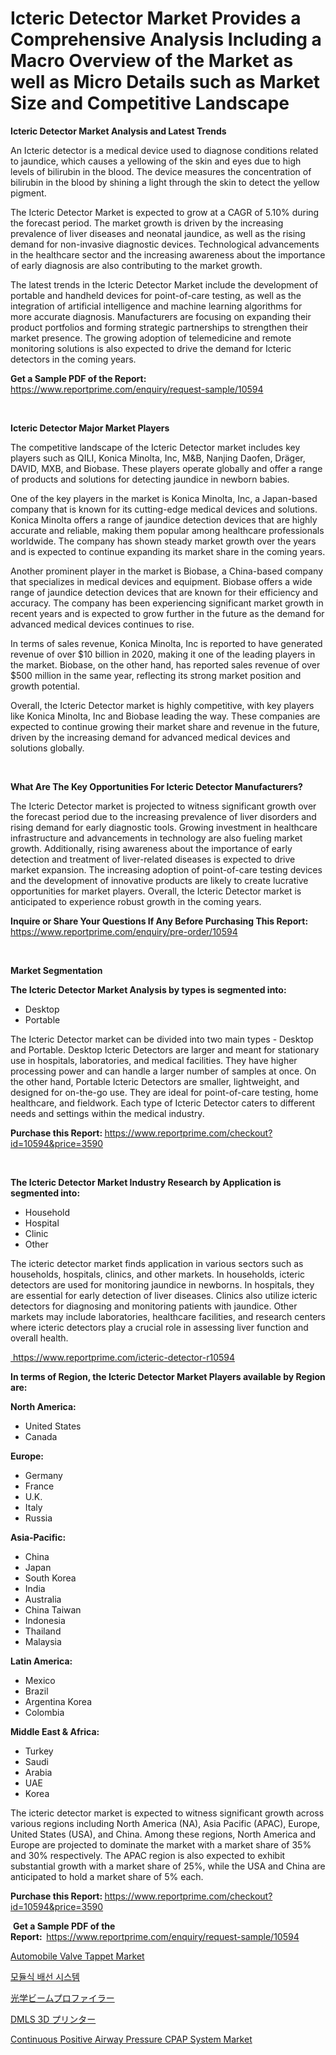 <p><h1>Icteric Detector Market Provides a Comprehensive Analysis Including a Macro Overview of the Market as well as Micro Details such as Market Size and Competitive Landscape</h1></p><p><strong>Icteric Detector Market Analysis and Latest Trends</strong></p>
<p><p>An Icteric detector is a medical device used to diagnose conditions related to jaundice, which causes a yellowing of the skin and eyes due to high levels of bilirubin in the blood. The device measures the concentration of bilirubin in the blood by shining a light through the skin to detect the yellow pigment.</p><p>The Icteric Detector Market is expected to grow at a CAGR of 5.10% during the forecast period. The market growth is driven by the increasing prevalence of liver diseases and neonatal jaundice, as well as the rising demand for non-invasive diagnostic devices. Technological advancements in the healthcare sector and the increasing awareness about the importance of early diagnosis are also contributing to the market growth.</p><p>The latest trends in the Icteric Detector Market include the development of portable and handheld devices for point-of-care testing, as well as the integration of artificial intelligence and machine learning algorithms for more accurate diagnosis. Manufacturers are focusing on expanding their product portfolios and forming strategic partnerships to strengthen their market presence. The growing adoption of telemedicine and remote monitoring solutions is also expected to drive the demand for Icteric detectors in the coming years.</p></p>
<p><strong>Get a Sample PDF of the Report:&nbsp;</strong> <a href="https://www.reportprime.com/enquiry/request-sample/10594">https://www.reportprime.com/enquiry/request-sample/10594</a></p>
<p>&nbsp;</p>
<p><strong>Icteric Detector Major Market Players</strong></p>
<p><p>The competitive landscape of the Icteric Detector market includes key players such as QILI, Konica Minolta, Inc, M&B, Nanjing Daofen, Dräger, DAVID, MXB, and Biobase. These players operate globally and offer a range of products and solutions for detecting jaundice in newborn babies.</p><p>One of the key players in the market is Konica Minolta, Inc, a Japan-based company that is known for its cutting-edge medical devices and solutions. Konica Minolta offers a range of jaundice detection devices that are highly accurate and reliable, making them popular among healthcare professionals worldwide. The company has shown steady market growth over the years and is expected to continue expanding its market share in the coming years.</p><p>Another prominent player in the market is Biobase, a China-based company that specializes in medical devices and equipment. Biobase offers a wide range of jaundice detection devices that are known for their efficiency and accuracy. The company has been experiencing significant market growth in recent years and is expected to grow further in the future as the demand for advanced medical devices continues to rise.</p><p>In terms of sales revenue, Konica Minolta, Inc is reported to have generated revenue of over $10 billion in 2020, making it one of the leading players in the market. Biobase, on the other hand, has reported sales revenue of over $500 million in the same year, reflecting its strong market position and growth potential.</p><p>Overall, the Icteric Detector market is highly competitive, with key players like Konica Minolta, Inc and Biobase leading the way. These companies are expected to continue growing their market share and revenue in the future, driven by the increasing demand for advanced medical devices and solutions globally.</p></p>
<p>&nbsp;</p>
<p><strong>What Are The Key Opportunities For Icteric Detector Manufacturers?</strong></p>
<p><p>The Icteric Detector market is projected to witness significant growth over the forecast period due to the increasing prevalence of liver disorders and rising demand for early diagnostic tools. Growing investment in healthcare infrastructure and advancements in technology are also fueling market growth. Additionally, rising awareness about the importance of early detection and treatment of liver-related diseases is expected to drive market expansion. The increasing adoption of point-of-care testing devices and the development of innovative products are likely to create lucrative opportunities for market players. Overall, the Icteric Detector market is anticipated to experience robust growth in the coming years.</p></p>
<p><strong>Inquire or Share Your Questions If Any Before Purchasing This Report:</strong> <a href="https://www.reportprime.com/enquiry/pre-order/10594">https://www.reportprime.com/enquiry/pre-order/10594</a></p>
<p>&nbsp;</p>
<p><strong>Market Segmentation</strong></p>
<p><strong>The Icteric Detector Market Analysis by types is segmented into:</strong></p>
<p><ul><li>Desktop</li><li>Portable</li></ul></p>
<p><p>The Icteric Detector market can be divided into two main types - Desktop and Portable. Desktop Icteric Detectors are larger and meant for stationary use in hospitals, laboratories, and medical facilities. They have higher processing power and can handle a larger number of samples at once. On the other hand, Portable Icteric Detectors are smaller, lightweight, and designed for on-the-go use. They are ideal for point-of-care testing, home healthcare, and fieldwork. Each type of Icteric Detector caters to different needs and settings within the medical industry.</p></p>
<p><strong>Purchase this Report:&nbsp;</strong><a href="https://www.reportprime.com/checkout?id=10594&price=3590">https://www.reportprime.com/checkout?id=10594&price=3590</a></p>
<p>&nbsp;</p>
<p><strong>The Icteric Detector Market Industry Research by Application is segmented into:</strong></p>
<p><ul><li>Household</li><li>Hospital</li><li>Clinic</li><li>Other</li></ul></p>
<p><p>The icteric detector market finds application in various sectors such as households, hospitals, clinics, and other markets. In households, icteric detectors are used for monitoring jaundice in newborns. In hospitals, they are essential for early detection of liver diseases. Clinics also utilize icteric detectors for diagnosing and monitoring patients with jaundice. Other markets may include laboratories, healthcare facilities, and research centers where icteric detectors play a crucial role in assessing liver function and overall health.</p></p>
<p><a href="https://www.reportprime.com/icteric-detector-r10594">&nbsp;https://www.reportprime.com/icteric-detector-r10594</a></p>
<p><strong>In terms of Region, the Icteric Detector Market Players available by Region are:</strong></p>
<p>
    <p> <strong> North America: </strong>
        <ul>
            <li>United States</li>
            <li>Canada</li>
        </ul>
        </p> 
    <p> <strong> Europe: </strong>
        <ul>
            <li>Germany</li>
            <li>France</li>
            <li>U.K.</li>
            <li>Italy</li>
            <li>Russia</li>
        </ul>
        </p> 
    <p> <strong> Asia-Pacific: </strong>
        <ul>
            <li>China</li>
            <li>Japan</li>
            <li>South Korea</li>
            <li>India</li>
            <li>Australia</li>
            <li>China Taiwan</li>
            <li>Indonesia</li>
            <li>Thailand</li>
            <li>Malaysia</li>
        </ul>
        </p> 
    <p> <strong> Latin America: </strong>
        <ul>
            <li>Mexico</li>
            <li>Brazil</li>
            <li>Argentina Korea</li>
            <li>Colombia</li>
        </ul>
        </p> 
    <p> <strong> Middle East & Africa: </strong>
        <ul>
            <li>Turkey</li>
            <li>Saudi</li>
            <li>Arabia</li>
            <li>UAE</li>
            <li>Korea</li>
        </ul>
    </p>
    </p>
<p><p>The icteric detector market is expected to witness significant growth across various regions including North America (NA), Asia Pacific (APAC), Europe, United States (USA), and China. Among these regions, North America and Europe are projected to dominate the market with a market share of 35% and 30% respectively. The APAC region is also expected to exhibit substantial growth with a market share of 25%, while the USA and China are anticipated to hold a market share of 5% each.</p></p>
<p><strong>Purchase this Report: </strong><a href="https://www.reportprime.com/checkout?id=10594&price=3590">https://www.reportprime.com/checkout?id=10594&price=3590</a></p>
<p>&nbsp;<strong>Get a Sample PDF of the Report:&nbsp;&nbsp;</strong><a href="https://www.reportprime.com/enquiry/request-sample/10594">https://www.reportprime.com/enquiry/request-sample/10594</a></p>
<p><strong></strong></p>
<p><p><a href="https://medium.com/@henrysullivan626/automobile-valve-tappet-market-size-share-trends-analysis-report-by-end-use-application-fce869311994">Automobile Valve Tappet Market</a></p><p><a href="https://medium.com/@emmareed1901/%EC%8B%9C%EC%9E%A5-%EC%98%88%EC%B8%A1-%EA%B8%80%EB%A1%9C%EB%B2%8C-%EB%AA%A8%EB%93%88%EB%9F%AC-%EB%B0%B0%EC%84%A0-%EC%8B%9C%EC%8A%A4%ED%85%9C-%ED%8A%B8%EB%A0%8C%EB%93%9C-%EB%B0%8F-%EC%98%81%ED%96%A5-%EB%B6%84%EC%84%9D-2024-2031-%EC%82%B0%EC%97%85-%EC%A3%BC%EA%B1%B0-%EC%83%81%EC%97%85%EB%B3%84-%EB%B0%8F-%EC%8B%A4%EB%82%B4-%EB%B0%B0%EC%84%A0-%EC%8B%9C%EC%8A%A4%ED%85%9C-%EC%9E%90%EB%8F%99%EC%B0%A8-%EB%B0%B0%EC%84%A0-%EC%8B%9C%EC%8A%A4%ED%85%9C-%EC%A2%85%EB%A5%98%EB%B3%84%EB%A1%9C-cde1afbcb8da">모듈식 배선 시스템</a></p><p><a href="https://medium.com/@russellrodriguez2727/%E6%AC%A1%E3%81%AE%E6%96%87%E3%82%92%E6%97%A5%E6%9C%AC%E8%AA%9E%E3%81%AB%E7%BF%BB%E8%A8%B3%E3%81%97%E3%81%A6%E3%81%8F%E3%81%A0%E3%81%95%E3%81%84-%E3%82%B0%E3%83%AD%E3%83%BC%E3%83%90%E3%83%AB%E5%85%89%E3%83%93%E3%83%BC%E3%83%A0%E3%83%97%E3%83%AD%E3%83%95%E3%82%A1%E3%82%A4%E3%83%A9%E3%83%BC%E7%94%A3%E6%A5%AD%E3%81%AE%E8%AA%BF%E6%9F%BB%E3%83%AC%E3%83%9D%E3%83%BC%E3%83%88-%E7%AB%B6%E4%BA%89%E7%92%B0%E5%A2%83-%E5%B8%82%E5%A0%B4%E8%A6%8F%E6%A8%A1-%E5%9C%B0%E5%9F%9F%E3%81%AE%E7%8A%B6%E6%B3%81-%E8%A6%8B%E9%80%9A%E3%81%97%E4%BA%88%E6%B8%AC-2024%E5%B9%B4-2031%E5%B9%B4-1ff32a766cff">光学ビームプロファイラー</a></p><p><a href="https://medium.com/@dixiegrimes2023/dmls-3d%E3%83%97%E3%83%AA%E3%83%B3%E3%82%BF%E3%81%AE%E5%B8%82%E5%A0%B4%E8%A6%8F%E6%A8%A1%E3%81%AF4-3-%E3%81%AEcagr%E3%81%A7%E6%88%90%E9%95%B7%E3%81%97%E3%81%A6%E3%81%8A%E3%82%8A-%E3%81%93%E3%81%AE%E3%83%AC%E3%83%9D%E3%83%BC%E3%83%88%E3%81%AF%E3%82%BF%E3%82%A4%E3%83%97-%E3%82%A2%E3%83%97%E3%83%AA%E3%82%B1%E3%83%BC%E3%82%B7%E3%83%A7%E3%83%B3-%E6%88%90%E9%95%B7-%E3%81%8A%E3%82%88%E3%81%B32024%E5%B9%B4-2031%E5%B9%B4%E3%81%BE%E3%81%A7%E3%81%AE%E4%BA%88%E6%B8%AC%E3%81%AB%E3%82%88%E3%82%8B%E5%88%86%E6%9E%90%E3%82%92%E3%82%AB%E3%83%90%E3%83%BC%E3%81%97%E3%81%A6%E3%81%84%E3%81%BE%E3%81%99-ee62282ae2e3">DMLS 3D プリンター</a></p><p><a href="https://github.com/alexcrou8/Market-Research-Report-List-1/blob/main/continuous-positive-airway-pressure-cpap-system-market.md">Continuous Positive Airway Pressure CPAP System Market</a></p></p>